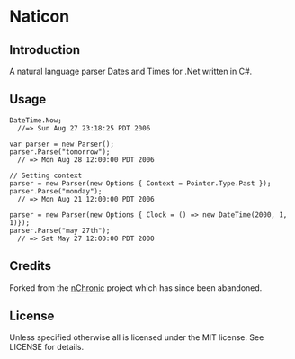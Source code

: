 # Naticon #

## Introduction ##

A natural language parser Dates and Times for .Net written in C#.

## Usage ##

```
DateTime.Now;
  //=> Sun Aug 27 23:18:25 PDT 2006

var parser = new Parser();
parser.Parse("tomorrow");
  // => Mon Aug 28 12:00:00 PDT 2006

// Setting context
parser = new Parser(new Options { Context = Pointer.Type.Past });
parser.Parse("monday");
  // => Mon Aug 21 12:00:00 PDT 2006

parser = new Parser(new Options { Clock = () => new DateTime(2000, 1, 1)});
parser.Parse("may 27th");
  // => Sat May 27 12:00:00 PDT 2000
```

## Credits ##

Forked from the [nChronic](https://github.com/robertwilczynski/nChronic) project which has since been abandoned.

## License ##

Unless specified otherwise all is licensed under the MIT license. See LICENSE for details.